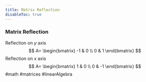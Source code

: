 ```yaml
---
title: Matrix Reflection
disableToc: true
---
```


### Matrix Reflection
Reflection on $y$ axis
$$
A=
\begin{bmatrix}
	-1 & 0 \\ 0 & 1
\end{bmatrix}
$$
Reflection on $x$ axis
$$
A=
\begin{bmatrix}
	1 & 0 \\ 0 & -1
\end{bmatrix}
$$
#math #matrices #linearAlgebra 
